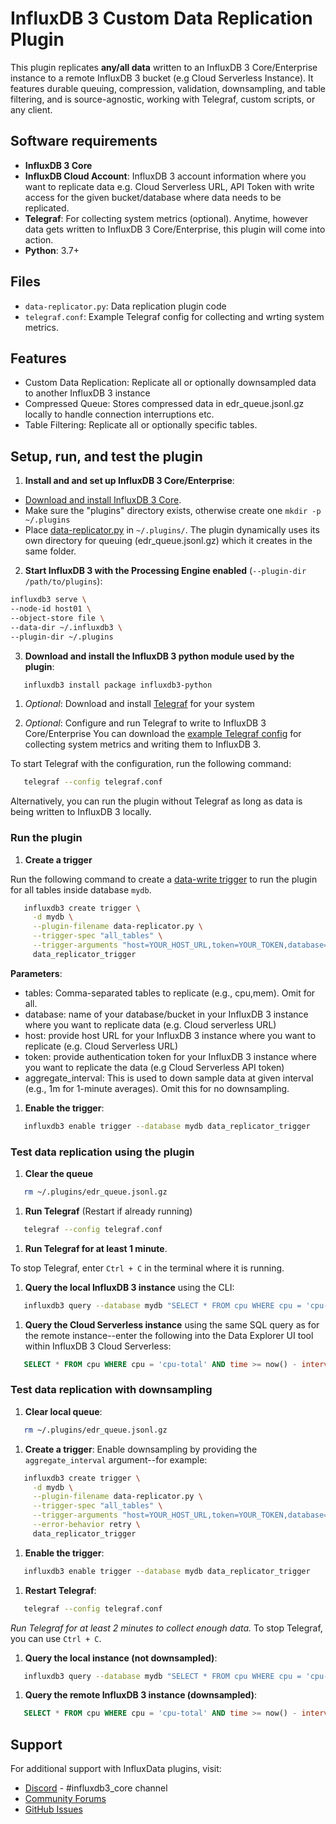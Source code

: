 # InfluxDB 3 Custom Data Replication Plugin

This plugin replicates **any/all data** written to an InfluxDB 3 Core/Enterprise instance to a remote InfluxDB 3 bucket (e.g Cloud Serverless Instance). It features durable queuing, compression, validation, downsampling, and table filtering, and is source-agnostic, working with Telegraf, custom scripts, or any client.

## Software requirements

- **InfluxDB 3 Core**
- **InfluxDB Cloud Account**: InfluxDB 3 account information where you want to replicate data e.g. Cloud Serverless URL, API Token with write access for the given bucket/database where data needs to be replicated.
- **Telegraf**: For collecting system metrics (optional). Anytime, however data gets written to InfluxDB 3 Core/Enterprise, this plugin will come into action.
- **Python**: 3.7+

## Files

- `data-replicator.py`: Data replication plugin code
- `telegraf.conf`: Example Telegraf config for collecting and wrting system metrics.

## Features

- Custom Data Replication: Replicate all or optionally downsampled data to another InfluxDB 3 instance
- Compressed Queue: Stores compressed data in edr_queue.jsonl.gz locally to handle connection interruptions etc.
- Table Filtering: Replicate all or optionally specific tables.

## Setup, run, and test the plugin

1. **Install and and set up InfluxDB 3 Core/Enterprise**:

 - [Download and install InfluxDB 3 Core](https://docs.influxdata.com/influxdb3/core/install/).
 - Make sure the "plugins" directory exists, otherwise create one `mkdir -p ~/.plugins`
 - Place [data-replicator.py](https://github.com/suyashcjoshi/influxdb3_plugins/blob/main/suyashcjoshi/data-replicator/data-replicator.py) in `~/.plugins/`. The plugin dynamically uses its own directory for queuing (edr_queue.jsonl.gz) which it creates in the same folder.

2. **Start InfluxDB 3 with the Processing Engine enabled** (`--plugin-dir /path/to/plugins`):

 ```bash
 influxdb3 serve \
 --node-id host01 \
 --object-store file \
 --data-dir ~/.influxdb3 \
 --plugin-dir ~/.plugins
 ```

3. **Download and install the InfluxDB 3 python module used by the plugin**:

```bash
   influxdb3 install package influxdb3-python
```

1. *Optional*: Download and install [Telegraf](https://docs.influxdata.com/telegraf/v1/install/) for your system

2. *Optional*: Configure and run Telegraf to write to InfluxDB 3 Core/Enterprise You can download the [example Telegraf config](https://github.com/suyashcjoshi/influxdb3_plugins/blob/main/suyashcjoshi/data-replicator/telegraf.config) for collecting system metrics and writing them to InfluxDB 3.

To start Telegraf with the configuration, run the following command:

```bash
   telegraf --config telegraf.conf
```

Alternatively, you can run the plugin without Telegraf as long as data is being written to InfluxDB 3 locally.

### Run the plugin

1. **Create a trigger**

Run the following command to create a [data-write trigger](https://docs.influxdata.com/influxdb3/core/plugins/) to run the plugin for all tables inside database `mydb`.

```bash
   influxdb3 create trigger \
     -d mydb \
     --plugin-filename data-replicator.py \
     --trigger-spec "all_tables" \
     --trigger-arguments "host=YOUR_HOST_URL,token=YOUR_TOKEN,database=mydb" \
     data_replicator_trigger
```

**Parameters**:

- tables: Comma-separated tables to replicate (e.g., cpu,mem). Omit for all.
- database: name of your database/bucket in your InfluxDB 3 instance where you want to replicate data (e.g. Cloud serverless URL)
- host: provide host URL for your InfluxDB 3 instance where you want to replicate (e.g. Cloud Serverless URL)
- token: provide authentication token for your InfluxDB 3 instance where you want to replicate the data (e.g Cloud Serverless API token)
- aggregate_interval: This is used to down sample data at given interval (e.g., 1m for 1-minute averages). Omit this for no downsampling.

1. **Enable the trigger**:

```bash
   influxdb3 enable trigger --database mydb data_replicator_trigger
```

### Test data replication using the plugin

1. **Clear the queue**

```bash
   rm ~/.plugins/edr_queue.jsonl.gz
```

1. **Run Telegraf** (Restart if already running)

```bash
   telegraf --config telegraf.conf
```

1. **Run Telegraf for at least 1 minute**.

To stop Telegraf, enter `Ctrl + C` in the terminal where it is running.

1. **Query the local InfluxDB 3 instance** using the CLI:

```bash
   influxdb3 query --database mydb "SELECT * FROM cpu WHERE cpu = 'cpu-total' AND time >= now() - interval '5 minutes' LIMIT 2"
```

1. **Query the Cloud Serverless instance** using the same SQL query as for the remote instance--enter the following into the Data Explorer UI tool within InfluxDB 3 Cloud Serverless:

```sql
   SELECT * FROM cpu WHERE cpu = 'cpu-total' AND time >= now() - interval '5 minutes' LIMIT 2
```

### Test data replication with downsampling

1. **Clear local queue**:  

```bash
   rm ~/.plugins/edr_queue.jsonl.gz
```

1. **Create a trigger**: Enable downsampling by providing the `aggregate_interval` argument--for example:

```bash
   influxdb3 create trigger \
     -d mydb \
     --plugin-filename data-replicator.py \
     --trigger-spec "all_tables" \
     --trigger-arguments "host=YOUR_HOST_URL,token=YOUR_TOKEN,database=mydb,tables=cpu,aggregate_interval=1m" \
     --error-behavior retry \
     data_replicator_trigger
```

1. **Enable the trigger**:

```bash
   influxdb3 enable trigger --database mydb data_replicator_trigger
```

1. **Restart Telegraf**:

```bash
   telegraf --config telegraf.conf
```

*Run Telegraf for at least 2 minutes to collect enough data.* To stop Telegraf, you can use `Ctrl + C`.

1. **Query the local instance (not downsampled)**:

```bash
   influxdb3 query --database mydb "SELECT * FROM cpu WHERE cpu = 'cpu-total' AND time >= now() - interval '5 minutes' LIMIT 2"
```

1. **Query the remote InfluxDB 3 instance (downsampled)**:

```sql
   SELECT * FROM cpu WHERE cpu = 'cpu-total' AND time >= now() - interval '5 minutes' LIMIT 2
```

## Support

For additional support with InfluxData plugins, visit:

- [Discord](https://discord.com/invite/influxdata) - #influxdb3_core channel
- [Community Forums](https://community.influxdata.com/)
- [GitHub Issues](https://github.com/influxdata/influxdb3_plugins/issues)
